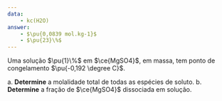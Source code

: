 ```yaml
---
data:
    - kc(H2O)
answer:
    - $\pu{0,0839 mol.kg-1}$
    - $\pu{23}\%$
---
```


Uma solução $\pu{1}\%$ em $\ce{MgSO4}$, em massa, tem ponto de congelamento $\pu{-0,192 \degree C}$. 

a. **Determine** a molalidade total de todas as espécies de soluto.
b. **Determine** a fração de $\ce{MgSO4}$ dissociada em solução.

